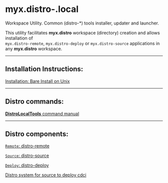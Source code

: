 # myx.distro-.local

Workspace Utility. Common (distro-*) tools installer, updater and launcher.

This utility facilitates **myx.distro** workspace (directory) creation and allows installation of  
`myx.distro-remote`, `myx.distro-deploy` or `myx.distro-source` applications in any **myx.distro** workspace.

---

## Installation Instructions: 

[Installation: Bare Install on Unix](https://github.com/myx/myx.distro-.local/blob/main/sh-lib/Help.DistroLocalTools-install-unix-bare.md)

---

## Distro commands: 

[**DistroLocalTools** command manual](https://github.com/myx/myx.distro-.local/blob/main/sh-lib/Help.DistroLocalTools.text)


---

## Distro components: 

[`Remote`: distro-remote](https://github.com/myx/myx.distro-remote?tab=readme-ov-file#myxdistro-remote)

[`Source`: distro-source](https://github.com/myx/myx.distro-source?tab=readme-ov-file#myxdistro-source)

[`Deploy`: distro-deploy](https://github.com/myx/myx.distro-deploy?tab=readme-ov-file#myxdistro-deploy)

[Distro system for source to deploy cdci](https://github.com/myx/myx.distro?tab=readme-ov-file#myxdistro)
